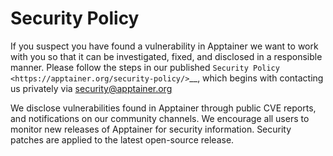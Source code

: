 # Security Policy

If you suspect you have found a vulnerability in Apptainer we want
to work with you so that it can be investigated, fixed, and disclosed in
a responsible manner. Please follow the steps in our published `Security
Policy <https://apptainer.org/security-policy/>`__, which begins with
contacting us privately via security@apptainer.org

We disclose vulnerabilities found in Apptainer through public
CVE reports, and notifications on our community channels. We encourage
all users to monitor new releases of Apptainer for security
information. Security patches are applied to the latest open-source
release.
